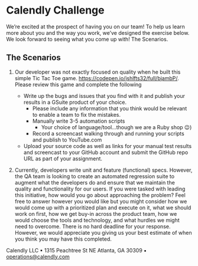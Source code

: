 # Calendly Challenge

We’re excited at the prospect of having you on our team! To help us learn more about you and the way you work, we’ve designed the exercise below. We look forward to seeing what you come up with! 
The Scenarios. 

## The Scenarios
1. Our developer was not exactly focused on quality when he built this simple Tic Tac Toe game. https://codepen.io/jshlfts32/full/bjambP/. Please review this game and complete the following 
    - Write up the bugs and issues that you find with it and publish your results in a GSuite product of your choice. 
        - Please include any information that you think would be relevant to enable a team to fix the mistakes. 
        - Manually write 3-5 automation scripts 
            - Your choice of language/tool...though we are a Ruby shop 😉) 
        - Record a screencast walking through and running your scripts and publish to YouTube.com 
    - Upload your source code as well as links for your manual test results and screencast to your GitHub account and submit the GitHub repo URL as part of your assignment. 

2. Currently, developers write unit and feature (functional) specs. However, the QA team is looking to create an automated regression suite to augment what the developers do and ensure that we maintain the quality and functionality for our users. If you were tasked with leading this initiative, how would you go about approaching the problem? Feel free to answer however you would like but you might consider how we would come up with a prioritized plan and execute on it, what we should work on first, how we get buy-in across the product team, how we would choose the tools and technology, and what hurdles we might need to overcome. There is no hard deadline for your response. However, we would appreciate you giving us your best estimate of when you think you may have this completed. 

Calendly LLC ▪ 1315 Peachtree St NE Atlanta, GA 30309 ▪ operations@calendly.com 